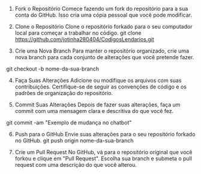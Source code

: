1. Fork o Repositório
Comece fazendo um fork do repositório para a sua conta do GitHub. Isso cria uma cópia pessoal que você pode modificar.

2. Clone o Repositório
Clone o repositório forkado para o seu computador local para começar a trabalhar no código. git clone https://github.com/jotinha280404/CodigosLendarios.git

3. Crie uma Nova Branch
Para manter o repositório organizado, crie uma nova branch para cada conjunto de alterações que você pretende fazer.

git checkout -b nome-da-sua-branch

4. Faça Suas Alterações
Adicione ou modifique os arquivos com suas contribuições. Certifique-se de seguir as convenções de código e os padrões de organização do repositório.

5. Commit Suas Alterações
Depois de fazer suas alterações, faça um commit com uma mensagem clara e descritiva do que você fez.

git commit -am "Exemplo de mudança no chatbot"

6. Push para o GitHub
Envie suas alterações para o seu repositório forkado no GitHub. git push origin nome-da-sua-branch

7. Crie um Pull Request
No GitHub, vá para o repositório original que você forkou e clique em "Pull Request". Escolha sua branch e submeta o pull request com uma descrição do que você alterou.
